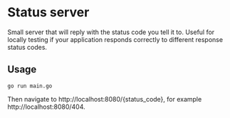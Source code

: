 # Status server

Small server that will reply with the status code you tell it to. Useful for locally testing if your application responds correctly to different response status codes.

## Usage

```
go run main.go
````

Then navigate to http://localhost:8080/{status_code}, for example http://localhost:8080/404.